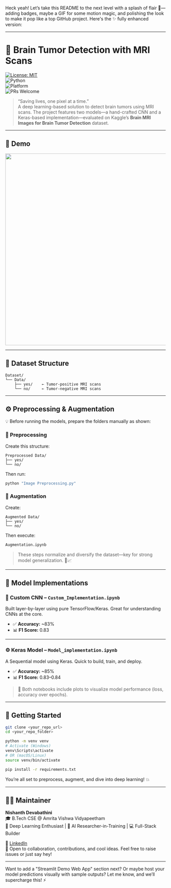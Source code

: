 Heck yeah! Let’s take this README to the next level with a splash of flair 🎨—adding badges, maybe a GIF for some motion magic, and polishing the look to make it pop like a top GitHub project. Here's the ✨ fully enhanced version:

---

# 🧠 Brain Tumor Detection with MRI Scans

[![License: MIT](https://img.shields.io/badge/License-MIT-green.svg)](LICENSE)  
![Python](https://img.shields.io/badge/Python-3.8%2B-blue.svg)  
![Platform](https://img.shields.io/badge/Platform-Kaggle%20MRI%20Scans-ff69b4.svg)  
![PRs Welcome](https://img.shields.io/badge/PRs-welcome-brightgreen.svg)

> “Saving lives, one pixel at a time.”  
A deep learning-based solution to detect brain tumors using MRI scans. The project features two models—a hand-crafted CNN and a Keras-based implementation—evaluated on Kaggle’s **Brain MRI Images for Brain Tumor Detection** dataset.

---

## 🎥 Demo

<p align="center">
  <img src="https://media.giphy.com/media/v1.Y2lkPTc5MGI3NjExZm1zbzgwMGVxeXU2YzVjNTNndXpmMGJjbDlkZGh5NGZxaGFqbnl0ZCZlcD12MV9naWZzX3NlYXJjaCZjdD1n/UXt8fseZBl5Tsoyz5P/giphy.gif" width="600"/>
</p>

---

## 📁 Dataset Structure

```
Dataset/
└── Data/
    ├── yes/    ← Tumor-positive MRI scans
    └── no/     ← Tumor-negative MRI scans
```

---

## ⚙️ Preprocessing & Augmentation

💡 Before running the models, prepare the folders manually as shown:

### 🔹 Preprocessing

Create this structure:
```
Preprocessed Data/
├── yes/
└── no/
```
Then run:
```bash
python "Image Preprocessing.py"
```

### 🔹 Augmentation

Create:
```
Augmented Data/
├── yes/
└── no/
```
Then execute:
```bash
Augmentation.ipynb
```

> These steps normalize and diversify the dataset—key for strong model generalization. 🧼📈

---

## 🤖 Model Implementations

### 🧠 Custom CNN – `Custom_Implementation.ipynb`
Built layer-by-layer using pure TensorFlow/Keras. Great for understanding CNNs at the core.

- ✅ **Accuracy:** ~83%  
- 📊 **F1 Score:** 0.83

---

### ⚙️ Keras Model – `Model_implementation.ipynb`
A Sequential model using Keras. Quick to build, train, and deploy.

- ✅ **Accuracy:** ~85%  
- 📊 **F1 Score:** 0.83–0.84

> 🧪 Both notebooks include plots to visualize model performance (loss, accuracy over epochs).

---

## 🚀 Getting Started

```bash
git clone <your_repo_url>
cd <your_repo_folder>

python -m venv venv
# Activate (Windows)
venv\Scripts\activate
# OR (macOS/Linux)
source venv/bin/activate

pip install -r requirements.txt
```

You’re all set to preprocess, augment, and dive into deep learning! 💥

---

## 👨‍💻 Maintainer

**Nishanth Devabathini**  
🎓 B.Tech CSE @ Amrita Vishwa Vidyapeetham  
🧠 Deep Learning Enthusiast | 🧪 AI Researcher-in-Training | 💻 Full-Stack Builder  

🔗 [LinkedIn](https://www.linkedin.com/)  
📧 Open to collaboration, contributions, and cool ideas. Feel free to raise issues or just say hey!  

---

Want to add a "Streamlit Demo Web App" section next? Or maybe host your model predictions visually with sample outputs? Let me know, and we’ll supercharge this! ⚡

